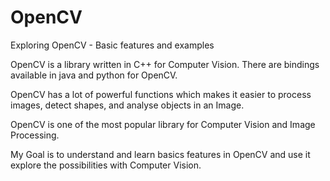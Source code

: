 # OpenCV
Exploring OpenCV - Basic features and examples

OpenCV is a library written in C++ for Computer Vision.
There are bindings available in java and python for OpenCV.

OpenCV has a lot of powerful functions which makes it easier to process images, detect shapes, and analyse objects in an Image.

OpenCV is one of the most popular library for Computer Vision and Image Processing.

My Goal is to understand and learn basics features in OpenCV and use it explore the possibilities with Computer Vision.


